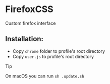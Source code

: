 # FirefoxCSS

Custom firefox interface

## Installation:

- Copy `chrome` folder to profile's root directory
- Copy `user.js` to profile's root directory

> [!TIP]
> On macOS you can run `sh .update.sh`
